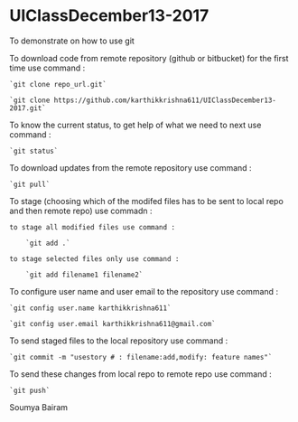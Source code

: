 # UIClassDecember13-2017
To demonstrate on how to use git

To download code from remote repository (github or bitbucket) for the first time use command :

	`git clone repo_url.git`

	`git clone https://github.com/karthikkrishna611/UIClassDecember13-2017.git`


To know the current status, to get help of what we need to next use command : 

	`git status`


To download updates from the remote repository use command : 

	`git pull`

To stage (choosing which of the modifed files has to be sent to local repo and then remote repo) use commadn : 

	to stage all modified files use command : 

		`git add .`

	to stage selected files only use command : 

		`git add filename1 filename2`


To configure user name and user email to the repository use command : 

	`git config user.name karthikkrishna611`

	`git config user.email karthikkrishna611@gmail.com`


To send staged files to the local repository use command : 

	`git commit -m "usestory # : filename:add,modify: feature names"`


To send these changes from local repo to remote repo use command : 

	`git push`

Soumya Bairam